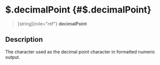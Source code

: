 \$.decimalPoint {#$.decimalPoint}
===============

> [string]{role="ref"} **decimalPoint**

Description
-----------

The character used as the decimal point character in formatted numeric
output.
